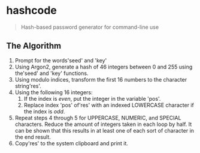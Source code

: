# hashcode

> Hash-based password generator for command-line use

## The Algorithm

1. Prompt for the words'seed' and 'key'
2. Using Argon2, generate a hash of 46 integers between 0 and 255 using the'seed' and 'key' functions.
3. Using modulo indices, transform the first 16 numbers to the character string'res'.
4. Using the following 16 integers:
   1. If the index is _even_, put the integer in the variable 'pos'.
   2. Replace index 'pos' of'res' with an indexed LOWERCASE character if the index is _odd_.
5. Repeat steps 4 through 5 for UPPERCASE, NUMERIC, and SPECIAL characters.
   Reduce the amount of integers taken in each loop by half.
   It can be shown that this results in at least one of each sort of character in the end result.
6. Copy'res' to the system clipboard and print it.

